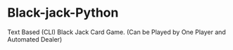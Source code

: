 # Black-jack-Python
Text Based (CLI) Black Jack Card Game. (Can be Played by One Player and Automated Dealer)
